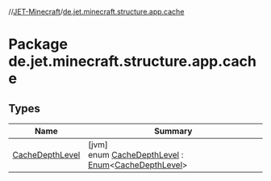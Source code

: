 //[JET-Minecraft](../../index.md)/[de.jet.minecraft.structure.app.cache](index.md)

# Package de.jet.minecraft.structure.app.cache

## Types

| Name | Summary |
|---|---|
| [CacheDepthLevel](-cache-depth-level/index.md) | [jvm]<br>enum [CacheDepthLevel](-cache-depth-level/index.md) : [Enum](https://kotlinlang.org/api/latest/jvm/stdlib/kotlin/-enum/index.html)&lt;[CacheDepthLevel](-cache-depth-level/index.md)&gt; |
